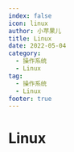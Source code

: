 ```yaml
---
index: false
icon: linux
author: 小苹果儿
title: Linux
date: 2022-05-04
category:
  - 操作系统
  - Linux
tag:
  - 操作系统
  - Linux
footer: true
---
```


# Linux


